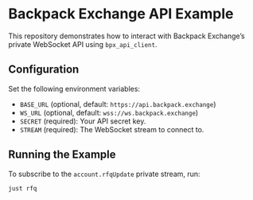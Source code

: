 # Backpack Exchange API Example

This repository demonstrates how to interact with Backpack Exchange’s private WebSocket API using `bpx_api_client`.

## Configuration

Set the following environment variables:

- `BASE_URL` (optional, default: `https://api.backpack.exchange`)
- `WS_URL` (optional, default: `wss://ws.backpack.exchange`)
- `SECRET` (required): Your API secret key.
- `STREAM` (required): The WebSocket stream to connect to.

## Running the Example

To subscribe to the `account.rfqUpdate` private stream, run:

```bash
just rfq
````

